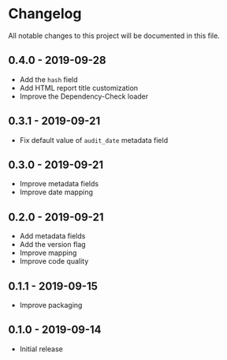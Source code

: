 # Changelog

All notable changes to this project will be documented in this file.

## 0.4.0 - 2019-09-28

- Add the `hash` field
- Add HTML report title customization
- Improve the Dependency-Check loader

## 0.3.1 - 2019-09-21

- Fix default value of `audit_date` metadata field

## 0.3.0 - 2019-09-21

- Improve metadata fields
- Improve date mapping

## 0.2.0 - 2019-09-21

- Add metadata fields
- Add the version flag
- Improve mapping
- Improve code quality

## 0.1.1 - 2019-09-15

- Improve packaging

## 0.1.0 - 2019-09-14

- Initial release
